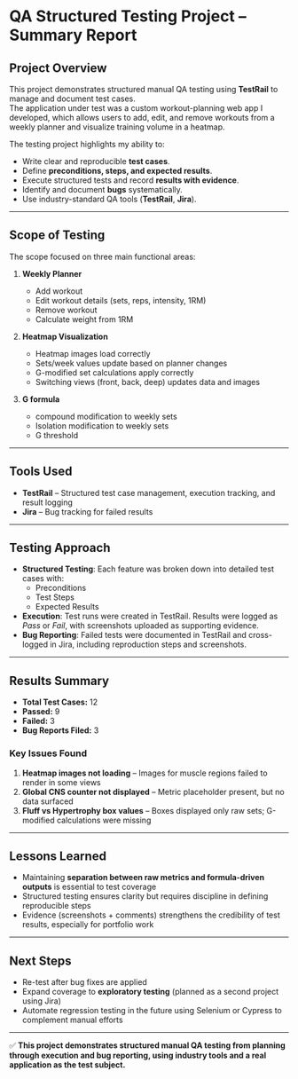 # QA Structured Testing Project – Summary Report

## Project Overview
This project demonstrates structured manual QA testing using **TestRail** to manage and document test cases.  
The application under test was a custom workout-planning web app I developed, which allows users to add, edit, and remove workouts from a weekly planner and visualize training volume in a heatmap.  

The testing project highlights my ability to:
- Write clear and reproducible **test cases**.
- Define **preconditions, steps, and expected results**.
- Execute structured tests and record **results with evidence**.
- Identify and document **bugs** systematically.
- Use industry-standard QA tools (**TestRail**, **Jira**).

---

## Scope of Testing
The scope focused on three main functional areas:

1. **Weekly Planner**
   - Add workout  
   - Edit workout details (sets, reps, intensity, 1RM)  
   - Remove workout  
   - Calculate weight from 1RM  

2. **Heatmap Visualization**
   - Heatmap images load correctly  
   - Sets/week values update based on planner changes  
   - G-modified set calculations apply correctly  
   - Switching views (front, back, deep) updates data and images  

3. **G formula**
   - compound modification to weekly sets
   - Isolation modification to weekly sets
   - G threshold

---

## Tools Used
- **TestRail** – Structured test case management, execution tracking, and result logging  
- **Jira** – Bug tracking for failed results  

---

## Testing Approach
- **Structured Testing**: Each feature was broken down into detailed test cases with:  
  - Preconditions  
  - Test Steps  
  - Expected Results  
- **Execution**: Test runs were created in TestRail. Results were logged as *Pass* or *Fail*, with screenshots uploaded as supporting evidence.  
- **Bug Reporting**: Failed tests were documented in TestRail and cross-logged in Jira, including reproduction steps and screenshots.  

---

## Results Summary
- **Total Test Cases:** 12  
- **Passed:** 9  
- **Failed:** 3  
- **Bug Reports Filed:** 3  

### Key Issues Found
1. **Heatmap images not loading** – Images for muscle regions failed to render in some views  
2. **Global CNS counter not displayed** – Metric placeholder present, but no data surfaced  
3. **Fluff vs Hypertrophy box values** – Boxes displayed only raw sets; G-modified calculations were missing  

---

## Lessons Learned
- Maintaining **separation between raw metrics and formula-driven outputs** is essential to test coverage  
- Structured testing ensures clarity but requires discipline in defining reproducible steps  
- Evidence (screenshots + comments) strengthens the credibility of test results, especially for portfolio work  

---

## Next Steps
- Re-test after bug fixes are applied  
- Expand coverage to **exploratory testing** (planned as a second project using Jira)  
- Automate regression testing in the future using Selenium or Cypress to complement manual efforts  

---

✅ **This project demonstrates structured manual QA testing from planning through execution and bug reporting, using industry tools and a real application as the test subject.**

